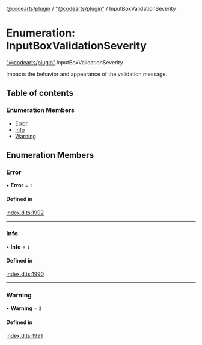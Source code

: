 [@codearts/plugin](../README.md) / ["@codearts/plugin"](../modules/_codearts_plugin_.md) / InputBoxValidationSeverity

# Enumeration: InputBoxValidationSeverity

["@codearts/plugin"](../modules/_codearts_plugin_.md).InputBoxValidationSeverity

Impacts the behavior and appearance of the validation message.

## Table of contents

### Enumeration Members

- [Error](codearts_plugin_.InputBoxValidationSeverity.md#error)
- [Info](codearts_plugin_.InputBoxValidationSeverity.md#info)
- [Warning](codearts_plugin_.InputBoxValidationSeverity.md#warning)

## Enumeration Members

### Error

• **Error** = ``3``

#### Defined in

[index.d.ts:1992](https://github.com/shuyaqian/cloudide-plugin-api/blob/5b69219/index.d.ts#L1992)

___

### Info

• **Info** = ``1``

#### Defined in

[index.d.ts:1990](https://github.com/shuyaqian/cloudide-plugin-api/blob/5b69219/index.d.ts#L1990)

___

### Warning

• **Warning** = ``2``

#### Defined in

[index.d.ts:1991](https://github.com/shuyaqian/cloudide-plugin-api/blob/5b69219/index.d.ts#L1991)
